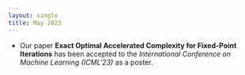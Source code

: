 ```yaml
---
layout: single
title: May 2023
---
```



- Our paper **Exact Optimal Accelerated Complexity for Fixed-Point Iterations**
has been accepted to the _International Conference on Machine Learning (ICML'23)_ as a poster.

